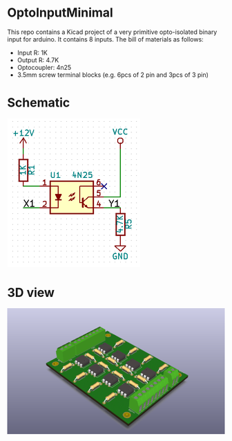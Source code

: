 # OptoInputMinimal
This repo contains a Kicad project of a very primitive opto-isolated binary input for arduino. It contains 8 inputs. The bill of materials as follows:

* Input R: 1K
* Output R: 4.7K
* Optocoupler: 4n25
* 3.5mm screw terminal blocks (e.g. 6pcs of 2 pin and 3pcs of 3 pin)

# Schematic

![Alt text](img/schematic.png "Schematic")

# 3D view

![Alt text](img/3dview.png "3D view")
